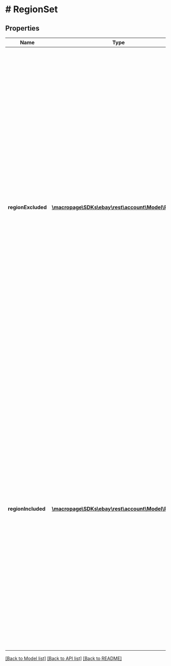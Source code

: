 # # RegionSet

## Properties

Name | Type | Description | Notes
------------ | ------------- | ------------- | -------------
**regionExcluded** | [**\macropage\SDKs\ebay\rest\account\Model\Region[]**](Region.md) | A list of one or more regionsName fields that specify the areas to where a seller does not ship. Populate regionExcluded in only the top-level shipToLocations container (do not populate this field within the shippingOptions container). Normally a seller ships to as many areas as possible using both DOMESTIC and INTERNATIONAL shipping options and they don&#39;t have a need to exclude any regions from their ship-to locations. With this, there&#39;s no reason to set regionExclude fields. However, it makes sense to set the regionExcluded field when a seller wants to exclude a small area that&#39;s located within a larger area they service. For example, suppose a seller indicates they ship &#39;Worldwide&#39;, but for some reason must exclude a specific country, or world region, from the larger world area they ship to. To retrieve the regions you can specify in the associated regionName field, call GeteBayDetails with DetailName set to ExcludeShippingLocationDetails, then review the Location fields in the response for the strings that you can specify regionExcluded.regionName. Note that if a buyer&#39;s primary ship-to location is a region that a seller has excluded in their fulfillment policy (or if the buyer does not have a primary ship-to location), they will receive an error message if they attempt to buy or place a bid on an item that uses that fulfillment policy. For details on setting this field, see Excluding specific regions from included shipping areas. | [optional] 
**regionIncluded** | [**\macropage\SDKs\ebay\rest\account\Model\Region[]**](Region.md) | Required if optionType set to INTERNATIONAL. A list of one or more regionsName fields that specify the areas to where a seller ships. Important: Populate this field only when the parent shipToLocations object is located within a shippingOptions container (that is, the parent shipTolocations object must not be the one at the top-level of the policy). Also, this field needs to be populated only when the associated shippingOptions container has optionType set to INTERNATIONAL. Withing an international shipping option, set this value to Worldwide to indicate the seller ships to all world regions. If needed, use the regionExcluded field to exclude any regions in the world to where the seller does not ship. Each eBay marketplace supports its own set of allowable shipping locations. Obtain the valid &#39;Ship-To Locations&#39; for a marketplace by calling GeteBayDetails with DetailName set to ShippingLocationDetails, then review the ShippingLocation fields in the response for the strings that you can specify in the regionIncluded.regionName field. For DOMESTIC shipping options, eBay automatically uses the seller&#39;s listing country as the default regionIncluded country. For details on setting this field, see How to set up worldwide shipping. This field is always returned in the shipping policy response. | [optional] 

[[Back to Model list]](../../README.md#documentation-for-models) [[Back to API list]](../../README.md#documentation-for-api-endpoints) [[Back to README]](../../README.md)


